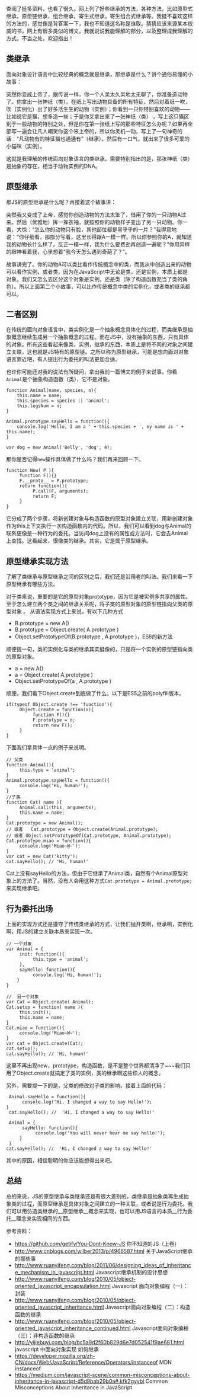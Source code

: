 查阅了挺多资料，也看了很久。网上列了好些继承的方法，各种方法，比如原型式继承，原型链继承，组合继承，寄生式继承，寄生组合式继承等。我挺不喜欢这样的方法的，感觉像是背答案一下，我也不知道这名称是谁取。猜猜应该来源某本权威的书，网上有很多类似的博文。我就说说我能理解的部分，以及整理成我理解的方式。不当之处，欢迎指出！

## 类继承

面向对象设计语言中比较经典的概念就是继承，那继承是什么？讲个通俗易懂的小故事：

突然你变成上帝了，跟传说一样，你一个人呆太久呆地太无聊了，你准备造动物了。你拿出一张神纸（类），在纸上写出动物具备的所有特征，然后对着纸一吹，吹（实例化）出了好多活生生的动物（实例）；你看到一只你特别喜欢的动物——比如说它是猫，想多造一些；于是你又拿出来了一张神纸（类） ，写上这只猫区别于一般动物的特别之处，但是你在第一张纸上写的那些特征怎么办呢？如果再全部写一遍会让凡人嘲笑你这个笨上帝的，所以你灵机一动，写上了一句神奇的话：“凡动物有的特征猫也通通有”（继承）。然后有一口气，就出来了很多可爱的小猫咪（实例）。

这就是我理解的传统面向对象语言的类继承。需要特别指出的是，那张神纸（类）是抽象的存在，相当于动物实例的DNA。

## 原型继承

那JS的原型继承是什么呢？再接着这个故事讲：

突然我又变成了上帝，感觉你创造动物的方法太笨了，借用了你的一只动物A过来。然后（优雅地）挥一挥衣袖，就按照你的动物样子变出了另一只动物。你一看，大惊：“怎么你的动物只有脸，其他部位都是黑乎乎的一片？”我得意地说：“你仔细看，那部分写着，这里长得跟A一模一样。所以你参照你的A，就知道我的动物长什么样了。反正一模一样，我为什么要费劲再创造一遍呢？”你用异样的眼神看着我，心里想着“我今天怎么遇到奇葩了？”。

故事讲完了。你的动物A可以类比看作传统概念中的类，而我从中创造出来的动物可以看作实例，或者类。因为在JavaScript中无论是类，还是实例，本质上都是对象。我们又怎么去区分这个对象是实例，还是类（除了构造函数充当了类的角色）。所以上面第二个小故事，可以比作传统概念中类的实例化，或者类的继承都可以。

## 二者区别

在传统的面向对象语言中，类实例化是一个抽象概念具体化的过程，而类继承是抽象概念继续生成另一个抽象概念的过程。而在JS中，没有抽象的东西，只有具体的对象。所有这些看起来像类，实例，继承的东西，本质上是将不同的对象之间建立关联，这也就是JS特有的原型链。之所以称为原型继承，可能是想向面对对象语言靠近吧，有人提出行为委托的叫法更加合适。

也许你可能还对我的说法有所疑问，拿出我前一篇博文的例子来说事。你看`Animal`是个抽象构造函数（类），它不是对象。

	function Animal(name, species, n){
	    this.name = name;
	    this.species = species || 'animal';
	    this.legsNum = n;
	}
	
	Animal.prototype.sayHello = function(){
	    console.log('Hello, I am a ' + this.species + ', my name is ' + this.name);
	}
	
	var dog = new Animal('Belly', 'dog', 4);

那你是否记得`new`操作具体做了什么吗？我们再来回顾一下。

	function New( P ){
	     function F(){}
	     F.__proto__ = P.prototype;
	     return function(){
	          P.call(F, arguments);
	          return F;
	     }
	}

它分成了两个步骤，将新创建对象与构造函数的原型对象建立关联，用新创建对象作为this上下文执行一次构造函数内的代码。所以，我们可以看到dog与Animal的联系更像是一种行为的委托。当访问dog上没有的属性或方法时，它会去Animal上查找。这看起来，很像类的继承。其实，它是属于原型继承。

##  原型继承实现方法

了解了类继承与原型继承之间的区别之后，我们还是沿用老的叫法。我们来看一下原型继承有哪些方法。

对于类来说，重要的是它的原型对象prototype，因为它是被实例多共享的属性。至于怎么建立两个类之间的继承关系呢，将子类的原型对象的原型链指向父类的原型对象 。 从语法实现方式上来说，有以下几种方式

+ B.prototype = new A() 
+ B.prototype = Object.create( A.prototype ) 
+ Object.setPrototypeOf(B.prototype , A.prototype )，ES6的新方法

顺便提一句，类的实例化与类的继承其实挺像的，只是将一个实例的原型链指向类的原型对象。

+ a = new A()
+ a = Object.create( A.prototype )
+ Object.setPrototypeOf(a , A.prototype )

顺便，我们看下Object.create到底做了什么。以下是ES5之前的polyfill版本。

	if(typeof Object.create !== 'function'){
	     Object.create = function(o){
	          function F(){}
	          F.prototype = o;
	          return new F();
	     }
	}

下面我们拿具体一点的例子来说明。

	// 父类
	function Animal(){
	     this.type = 'animal'; 
	}
	Animal.prototype.sayHello = function(){
	     console.log('Hi, human!');
	}
	//子类 
	function Cat( name ){
	     Animal.call(this, arguments);
	     this.name = name;
	}
	Cat.prototype = new Animal();
	// 或者   Cat.prototype = Object.create(Animal.prototype);
	// 或者 Object.setPrototypeOf(Cat.prototype, Animal.prototype);
	Cat.prototype.miao = function(){
	     console.log('Miao~W~');
	}
	var cat = new Cat('kitty');
	cat.sayHello(); // 'Hi, human!'

Cat上没有sayHello的方法，但由于它继承了Animal类，自然有个Animal原型对象上的方法了。当然，没有人会用这种方式`Cat.prototype = Animal.prototype;`来实现继承吧。
  
## 行为委托出场

上面的实现方式还是遵守了传统类继承的方式，让我们抛开类啊，继承啊，实例化啊，用JS的建立关联本质来实现一次。

	// 一个对象
	var Animal = {
	     init: function(){
	          this.type = 'animal'; 
	     },
	     sayHello: function(){
	          console.log('Hi, human!');
	    }
	}
	
	//  另一个对象
	var Cat = Object.create( Animal);
	Cat.setup = function( name ){
	     this.init();
	     this.name = name;
	} 
	Cat.miao = function(){
	     console.log('Miao~W~');
	}
	var cat = Object.create(Cat);
	cat.setup();
	cat.sayHello(); // 'Hi, human!'

这里不再出现new，prototype，构造函数，是不是整个世界都清净了~~~我们只用了Object.create就搞定了类的实例，类的继承啊这些烦人的概念。

另外，需要提一下的是，父类的修改对子类的影响。接着上面的代码：

     Animal.sayHello = function(){
          console.log('Hi, I changed a way to say Hello!');
    }
     cat.sayHello(); //  'Hi, I changed a way to say Hello!'

     Animal = { 
          sayHello: function(){
               console.log('You will never hear me say hello!');
         }
     }
    cat.sayHello(); //  'Hi, I changed a way to say Hello!'

其中的原因，相信聪明的你应该能想得出来吧。

## 总结

总的来说，JS的原型继承与类继承还是有很大差别的。类继承是抽象类再生成抽象类的过程，而原型继承是具体对象之间建立的一种关联，或者说是行为委托。我们可以用仿造类继承的__原型继承__概念来实现，也可以用JS语言的本质__行为委托__理念来实现相同的东西。

参考资料：

+ https://github.com/getify/You-Dont-Know-JS 你不知道的JS（上卷） 
+ http://www.cnblogs.com/wilber2013/p/4966587.html 关于JavaScript继承的那些事  
+ http://www.ruanyifeng.com/blog/2011/06/designing_ideas_of_inheritance_mechanism_in_javascript.html  Javascript继承机制的设计思想
+ http://www.ruanyifeng.com/blog/2010/05/object-oriented_javascript_encapsulation.html  Javascript 面向对象编程（一）：封装
+ http://www.ruanyifeng.com/blog/2010/05/object-oriented_javascript_inheritance.html  Javascript面向对象编程（二）：构造函数的继承 
+ http://www.ruanyifeng.com/blog/2010/05/object-oriented_javascript_inheritance_continued.html Javascript面向对象编程（三）：非构造函数的继承
+ http://yijiebuyi.com/blog/bc5a9d2f60b829d6e7d052541f9ae681.html  javascript 中面向对象实现 如何继承 
+ https://developer.mozilla.org/zh-CN/docs/Web/JavaScript/Reference/Operators/instanceof MDN instanceof 
+ https://medium.com/javascript-scene/common-misconceptions-about-inheritance-in-javascript-d5d9bab29b0a#.kfk2gyybl  Common Misconceptions About Inheritance in JavaScript
